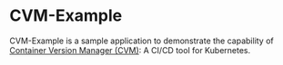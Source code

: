 # CVM-Example

CVM-Example is a sample application to demonstrate the capability of [Container Version Manager (CVM)](https://github.com/nearmap/cvmanager/): A CI/CD tool for Kubernetes. 
